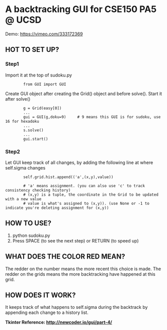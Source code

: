 # A backtracking GUI for CSE150 PA5 @ UCSD
Demo: https://vimeo.com/333172369

## HOT TO SET UP? 
### Step1
Import it at the top of sudoku.py
```
        from GUI import GUI
```
Create GUI object after creating the Grid() object and before solve(). Start it after solve()
```
        g = Grid(easy[0])
        ...
        gui = GUI(g,doku=9)     # 9 means this GUI is for sudoku, use 16 for hexadoku
        ...
        s.solve()
        ...
        gui.start()
```
### Step2
Let GUI keep track of all changes, by adding the following line at where self.sigma changes
```
        self.grid.hist.append(('a',(x,y),value))

        # 'a' means assignment. (you can also use 'c' to track consistency checking history)
        # (x,y) is a tuple, the coordinate in the Grid to be updated with a new value
        # value is what's assigned to (x,y)). (use None or -1 to indicate you're deleting assignment for (x,y))
```
## HOW TO USE? 

1. python sudoku.py
2. Press SPACE (to see the next step) or RETURN (to speed up)

## WHAT DOES THE COLOR RED MEAN? 
The redder on the number means the more recent this choice is made.
The redder on the grids means the more backtracking have happened at this grid.

## HOW DOES IT WORK?
It keeps track of what happens to self.sigma during the backtrack by appending each change to a history list.

**Tkinter Reference: http://newcoder.io/gui/part-4/**
